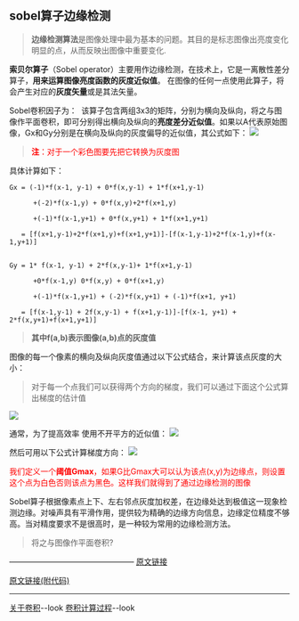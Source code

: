 ## sobel算子边缘检测
>**边缘检测算法**是图像处理中最为基本的问题。其目的是标志图像出亮度变化明显的点，从而反映出图像中重要变化.

**索贝尔算子**（Sobel operator）主要用作边缘检测，在技术上，它是一离散性差分算子，**用来运算图像亮度函数的灰度近似值**。
在图像的任何一点使用此算子，将会产生对应的**灰度矢量**或是其法矢量。

Sobel卷积因子为：
![![](http://hi.csdn.net/attachment/201006/11/0_1276230617fDrr.gif)](sobel_md_files%5Cimage.png?v=1&type=image)
该算子包含两组3x3的矩阵，分别为横向及纵向，将之与图像作平面卷积，即可分别得出横向及纵向的**亮度差分近似值**。如果以A代表原始图像，Gx和Gy分别是在横向及纵向的灰度偏导的近似值，其公式如下：
![](sobel_md_files%5Cimage%20%282%29.png?v=1&type=image)

><font color='red'>**注**：对于一个彩色图要先把它转换为灰度图</font>

具体计算如下：
```
Gx = (-1)*f(x-1, y-1) + 0*f(x,y-1) + 1*f(x+1,y-1)

      +(-2)*f(x-1,y) + 0*f(x,y)+2*f(x+1,y)

      +(-1)*f(x-1,y+1) + 0*f(x,y+1) + 1*f(x+1,y+1)
      
   = [f(x+1,y-1)+2*f(x+1,y)+f(x+1,y+1)]-[f(x-1,y-1)+2*f(x-1,y)+f(x-1,y+1)]

 
Gy = 1* f(x-1, y-1) + 2*f(x,y-1)+ 1*f(x+1,y-1)

      +0*f(x-1,y) 0*f(x,y) + 0*f(x+1,y)

      +(-1)*f(x-1,y+1) + (-2)*f(x,y+1) + (-1)*f(x+1, y+1)

   = [f(x-1,y-1) + 2f(x,y-1) + f(x+1,y-1)]-[f(x-1, y+1) + 2*f(x,y+1)+f(x+1,y+1)]
```
>**其中f(a,b)表示图像(a,b)点的灰度值**

 

图像的每一个像素的横向及纵向灰度值通过以下公式结合，来计算该点灰度的大小：
>对于每一个点我们可以获得两个方向的梯度，我们可以通过下面这个公式算出梯度的估计值
>
![](sobel_md_files%5Cimage%20%283%29.png?v=1&type=image)

通常，为了提高效率 使用不开平方的近似值：
![](sobel_md_files%5Cimage%20%285%29.png?v=1&type=image)

然后可用以下公式计算梯度方向：
![](sobel_md_files%5Cimage%20%284%29.png?v=1&type=image)


<font color='red'>我们定义一个**阈值Gmax**，如果G比Gmax大可以认为该点(x,y)为边缘点，则设置这个点为白色否则该点为黑色。这样我们就得到了通过边缘检测的图像</font>

Sobel算子根据像素点上下、左右邻点灰度加权差，在边缘处达到极值这一现象检测边缘。对噪声具有平滑作用，提供较为精确的边缘方向信息，边缘定位精度不够高。当对精度要求不是很高时，是一种较为常用的边缘检测方法。

>将之与图像作平面卷积?

————————————————
[原文链接](https://blog.csdn.net/tianhai110/article/details/5663756)

[原文链接(附代码)](http://t.csdn.cn/6K2ar)

---
[关于卷积](https://blog.csdn.net/chaipp0607/article/details/72236892?locationNum=9&fps=1)--look
[卷积计算过程](http://t.csdn.cn/YYFAd)--look

